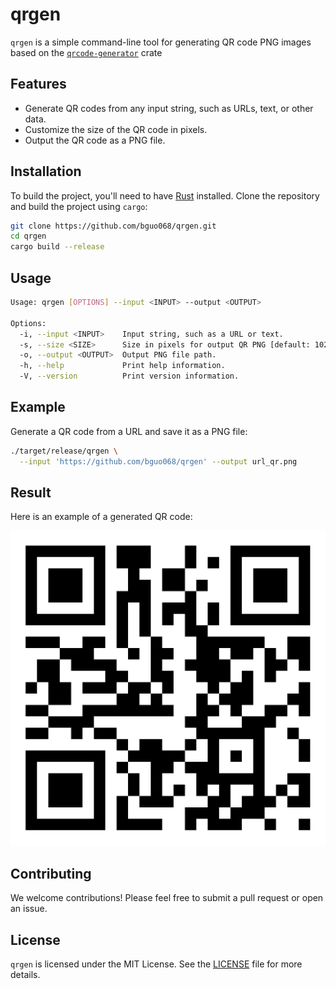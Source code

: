 
# qrgen

`qrgen` is a simple command-line tool for generating QR code PNG images based on the [`qrcode-generator`](https://github.com/magiclen/qrcode-generator) crate 

## Features
- Generate QR codes from any input string, such as URLs, text, or other data.
- Customize the size of the QR code in pixels.
- Output the QR code as a PNG file.

## Installation
To build the project, you'll need to have [Rust](https://www.rust-lang.org/) installed. Clone the repository and build the project using `cargo`:

```sh
git clone https://github.com/bguo068/qrgen.git
cd qrgen
cargo build --release
```

## Usage

```sh
Usage: qrgen [OPTIONS] --input <INPUT> --output <OUTPUT>

Options:
  -i, --input <INPUT>    Input string, such as a URL or text.
  -s, --size <SIZE>      Size in pixels for output QR PNG [default: 1024].
  -o, --output <OUTPUT>  Output PNG file path.
  -h, --help             Print help information.
  -V, --version          Print version information.
```

## Example

Generate a QR code from a URL and save it as a PNG file:

```sh
./target/release/qrgen \
  --input 'https://github.com/bguo068/qrgen' --output url_qr.png
```

## Result

Here is an example of a generated QR code:

![Generated QR Code](./url_qr.png)

## Contributing

We welcome contributions! Please feel free to submit a pull request or open an issue.

## License

`qrgen` is licensed under the MIT License. See the [LICENSE](./LICENSE) file for more details.

